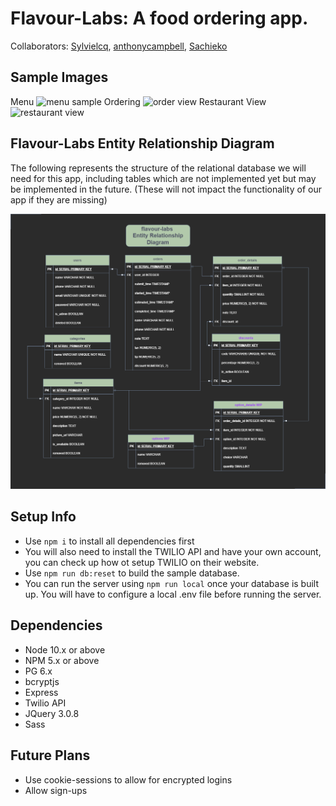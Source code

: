 Flavour-Labs: A food ordering app.
=========
Collaborators: [Sylvielcq](https://github.com/sylvielcq), [anthonycampbell](https://github.com/anthonycampbell), [Sachieko](https://github.com/sachieko)

## Sample Images
Menu
![menu sample](https://i.imgur.com/x9FKvBP.png)
Ordering
![order view](https://i.imgur.com/VRCCRHi.png)
Restaurant View
![restaurant view](https://i.imgur.com/2KnopRL.png)


## Flavour-Labs Entity Relationship Diagram

The following represents the structure of the relational database we will need for this app, including tables which are not implemented yet but may be implemented in the future. (These will not impact the functionality of our app if they are missing)

![flavour-labs-ERD](flavourLabsERD.png)

## Setup Info

- Use `npm i` to install all dependencies first
- You will also need to install the TWILIO API and have your own account, you can check up how ot setup TWILIO on their website.
- Use `npm run db:reset` to build the sample database.
- You can run the server using `npm run local` once your database is built up. You will have to configure a local .env file before running the server.

## Dependencies

- Node 10.x or above
- NPM 5.x or above
- PG 6.x
- bcryptjs
- Express
- Twilio API
- JQuery 3.0.8
- Sass

## Future Plans

- Use cookie-sessions to allow for encrypted logins
- Allow sign-ups
